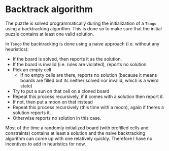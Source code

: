 # Backtrack algorithm

The puzzle is solved programmatically during the initialization of a `Tsngo` using a backtracking algorithm. This is done so to make sure that the initial puzzle contains at least one valid solution.

In `Tsngo` the backtracking is done using a naive approach (i.e. without any heuristics):

- If the board is solved, then reports it as the solution.
- If the board is invalid (i.e. rules are violated), reports no solution
- Pick an empty cell
  - If no empty cells are there, reports no solution (because it means boards are filled but its neither solved nor invalid, which is a weird state)
- Try to put a sun on that cell on a cloned board
- Repeat this process recursively, if it comes with a solution then report it.
- If not, then put a moon on that instead
- Repeat this process recursively (this time with a moon), again if theres a solution reports it.
- Otherwise reports no solution in this case.

Most of the time a randomly initialized board (with prefilled cells and constraints) contains at least a solution and the naive backtracking algorithm can come up with one relatively quickly. Therefore I have no incentives to add in heuristics for now.
